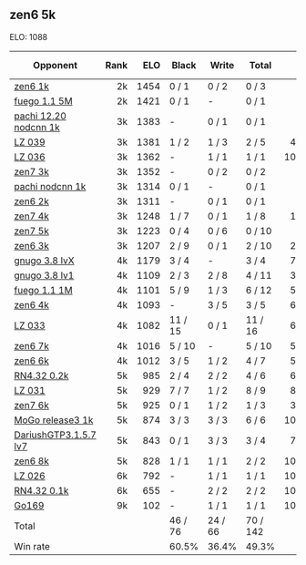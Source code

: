 ## zen6 5k ##

ELO: 1088

Opponent | Rank | ELO | Black | Write | Total | Win rate
---------|-----:|----:|-------|-------|-------|-------:
[zen6 1k](zen6%201k.md) | 2k | 1454 | 0 / 1 | 0 / 2 | 0 / 3 | 0.0%
[fuego 1.1 5M](fuego%201.1%205M.md) | 2k | 1421 | 0 / 1 | - | 0 / 1 | 0.0%
[pachi 12.20 nodcnn 1k](pachi%2012.20%20nodcnn%201k.md) | 3k | 1383 | - | 0 / 1 | 0 / 1 | 0.0%
[LZ 039](LZ%20039.md) | 3k | 1381 | 1 / 2 | 1 / 3 | 2 / 5 | 40.0%
[LZ 036](LZ%20036.md) | 3k | 1362 | - | 1 / 1 | 1 / 1 | 100.0%
[zen7 3k](zen7%203k.md) | 3k | 1352 | - | 0 / 2 | 0 / 2 | 0.0%
[pachi nodcnn 1k](pachi%20nodcnn%201k.md) | 3k | 1314 | 0 / 1 | - | 0 / 1 | 0.0%
[zen6 2k](zen6%202k.md) | 3k | 1311 | - | 0 / 1 | 0 / 1 | 0.0%
[zen7 4k](zen7%204k.md) | 3k | 1248 | 1 / 7 | 0 / 1 | 1 / 8 | 12.5%
[zen7 5k](zen7%205k.md) | 3k | 1223 | 0 / 4 | 0 / 6 | 0 / 10 | 0.0%
[zen6 3k](zen6%203k.md) | 3k | 1207 | 2 / 9 | 0 / 1 | 2 / 10 | 20.0%
[gnugo 3.8 lvX](gnugo%203.8%20lvX.md) | 4k | 1179 | 3 / 4 | - | 3 / 4 | 75.0%
[gnugo 3.8 lv1](gnugo%203.8%20lv1.md) | 4k | 1109 | 2 / 3 | 2 / 8 | 4 / 11 | 36.4%
[fuego 1.1 1M](fuego%201.1%201M.md) | 4k | 1101 | 5 / 9 | 1 / 3 | 6 / 12 | 50.0%
[zen6 4k](zen6%204k.md) | 4k | 1093 | - | 3 / 5 | 3 / 5 | 60.0%
[LZ 033](LZ%20033.md) | 4k | 1082 | 11 / 15 | 0 / 1 | 11 / 16 | 68.8%
[zen6 7k](zen6%207k.md) | 4k | 1016 | 5 / 10 | - | 5 / 10 | 50.0%
[zen6 6k](zen6%206k.md) | 4k | 1012 | 3 / 5 | 1 / 2 | 4 / 7 | 57.1%
[RN4.32 0.2k](RN4.32%200.2k.md) | 5k | 985 | 2 / 4 | 2 / 2 | 4 / 6 | 66.7%
[LZ 031](LZ%20031.md) | 5k | 929 | 7 / 7 | 1 / 2 | 8 / 9 | 88.9%
[zen7 6k](zen7%206k.md) | 5k | 925 | 0 / 1 | 1 / 2 | 1 / 3 | 33.3%
[MoGo release3 1k](MoGo%20release3%201k.md) | 5k | 874 | 3 / 3 | 3 / 3 | 6 / 6 | 100.0%
[DariushGTP3.1.5.7 lv7](DariushGTP3.1.5.7%20lv7.md) | 5k | 843 | 0 / 1 | 3 / 3 | 3 / 4 | 75.0%
[zen6 8k](zen6%208k.md) | 5k | 828 | 1 / 1 | 1 / 1 | 2 / 2 | 100.0%
[LZ 026](LZ%20026.md) | 6k | 792 | - | 1 / 1 | 1 / 1 | 100.0%
[RN4.32 0.1k](RN4.32%200.1k.md) | 6k | 655 | - | 2 / 2 | 2 / 2 | 100.0%
[Go169](Go169.md) | 9k | 102 | - | 1 / 1 | 1 / 1 | 100.0%
Total | | | 46 / 76 | 24 / 66 | 70 / 142 | 
Win rate| | | 60.5% | 36.4% | 49.3% | 

